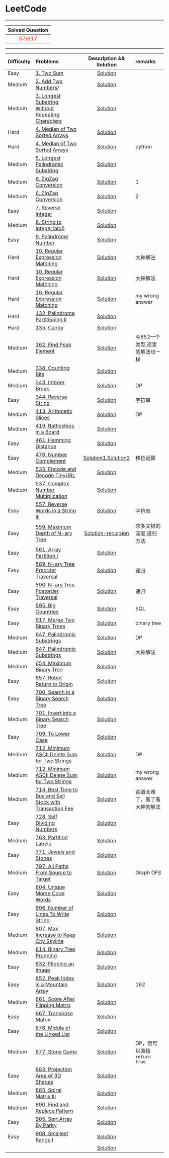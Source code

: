 LeetCode
====

****
|Solved Question|
|:-------------:|
|<font color=red>57/917</font>|
****

|Difficulty|Problems|Description && Solution|remarks|
|:---------|:---------|:-------------------:|:------|
|Easy|[1. Two Sum](https://leetcode.com/problems/two-sum/description/)|[Solution](https://github.com/wmjtxt/LeetCode/blob/master/CppSolution/001.%20Two%20Sum.cpp)||
|Medium|[2. Add Two Numbers](https://leetcode.com/problems/add-two-numbers/description)/|[Solution](https://github.com/wmjtxt/LeetCode/blob/master/CppSolution/002.%20Add%20Two%20Numbers.cpp)||
|Medium|[3. Longest Substring Without Repeating Characters](https://leetcode.com/problems/longest-substring-without-repeating-characters/description/)|[Solution](https://github.com/wmjtxt/LeetCode/blob/master/CppSolution/003.%20Longest%20Substring%20Without%20Repeating%20Characters.cpp)||
|Hard|[4. Median of Two Sorted Arrays](https://leetcode.com/problems/median-of-two-sorted-arrays/description/)|[Solution](https://github.com/wmjtxt/LeetCode/blob/master/CppSolution/004.%20Median%20of%20Two%20Sorted%20Arrays.cpp)||
|Hard|[4. Median of Two Sorted Arrays](https://leetcode.com/problems/median-of-two-sorted-arrays/description/)|[Solution](https://github.com/wmjtxt/LeetCode/blob/master/PythonSolution/004.%20Median%20of%20Two%20Sorted%20Arrays.py)|python|
|Medium|[5. Longest Palindramic Substring](https://leetcode.com/problems/longest-palindromic-substring/description/)|[Solution](https://github.com/wmjtxt/LeetCode/blob/master/CppSolution/005.%20Longest%20Palindromic%20Substring.cpp)||
|Medium|[6. ZigZag Conversion](https://leetcode.com/problems/zigzag-conversion/description/)|[Solution](https://github.com/wmjtxt/LeetCode/blob/master/CppSolution/006.%20ZigZag%20Conversion.cpp)|1|
|Medium|[6. ZigZag Conversion](https://leetcode.com/problems/zigzag-conversion/description/)|[Solution](https://github.com/wmjtxt/LeetCode/blob/master/CppSolution/006.%20ZigZag%20Conversion1.cpp)|2|
|Easy|[7. Reverse Integer](https://leetcode.com/problems/reverse-integer/description/)|[Solution](https://github.com/wmjtxt/LeetCode/blob/master/CppSolution/007.%20Reverse%20Integer.cpp)||
|Medium|[8. String to Integer(atoi)](https://leetcode.com/problems/string-to-integer-atoi/description/)|[Solution](https://github.com/wmjtxt/LeetCode/blob/master/CppSolution/008.%20String%20to%20Integer%20(atoi).cpp)||
|Easy|[9. Palindrome Number](https://leetcode.com/problems/palindrome-number/description/)|[Solution](https://github.com/wmjtxt/LeetCode/blob/master/CppSolution/009.%20Palindrome%20Number.cpp)||
|Hard|[10. Regular Expression Matching](https://leetcode.com/problems/regular-expression-matching/description/)|[Solution](https://github.com/wmjtxt/LeetCode/blob/master/CppSolution/010.%20Regular%20Expression%20Matching1.cpp)|大神解法|
|Hard|[10. Regular Expression Matching](https://leetcode.com/problems/regular-expression-matching/description/)|[Solution](https://github.com/wmjtxt/LeetCode/blob/master/CppSolution/010.%20Regular%20Expression%20Matching2.cpp)|大神解法|
|Hard|[10. Regular Expression Matching](https://leetcode.com/problems/regular-expression-matching/description/)|[Solution](https://github.com/wmjtxt/LeetCode/blob/master/CppSolution/010.%20Regular%20Expression%20Matching_wa.cpp)|my wrong answer|
|Hard|[132. Palindrome Partitioning II](https://leetcode.com/problems/palindrome-partitioning-ii/description/)|[Solution](https://github.com/wmjtxt/LeetCode/blob/master/CSolution/132%20Palindrome%20Partitioning%20II.cc)||
|Hard|[135. Candy](https://leetcode.com/problems/candy/description/)|[Solution](https://github.com/wmjtxt/LeetCode/blob/master/CSolution/135%20Candy.cc)||
|Medium|[162. Find Peak Element](https://leetcode.com/problems/find-peak-element/description/)|[Solution](https://github.com/wmjtxt/LeetCode/blob/master/CppSolution/162.%20Find%20Peak%20Element.cpp)|与852一个类型,这里的解法也一样|
|Medium|[338. Counting Bits](https://leetcode.com/problems/counting-bits/description/)|[Solution](https://github.com/wmjtxt/LeetCode/blob/master/CppSolution/338.%20Counting%20Bits.cpp)||
|Medium|[343. Integer Break](https://leetcode.com/problems/integer-break/description/)|[Solution](https://github.com/wmjtxt/LeetCode/blob/master/CppSolution/343.%20Integer%20Break.cpp)|DP|
|Easy|[344. Reverse String](https://leetcode.com/problems/reverse-string/description/)|[Solution](https://github.com/wmjtxt/LeetCode/blob/master/CppSolution/344.%20Reverse%20String.cpp)|字符串|
|Medium|[413. Arithmetic Slices](https://leetcode.com/problems/arithmetic-slices/description/)|[Solution](https://github.com/wmjtxt/LeetCode/blob/master/CppSolution/413.%20Arithmetic%20Slices.cpp)|DP|
|Medium|[419. Battleships in a Board](https://leetcode.com/problems/battleships-in-a-board/description/)|[Solution](https://github.com/wmjtxt/LeetCode/blob/master/CppSolution/419.%20Battleships%20in%20a%20Board.cpp)||
|Easy|[461. Hamming Distance](https://leetcode.com/problems/hamming-distance/description/)|[Solution](https://github.com/wmjtxt/LeetCode/blob/master/CppSolution/461.%20Hamming%20Distance.cpp)||
|Easy|[476. Number Complement](https://leetcode.com/problems/number-complement/description/)|[Solution1](https://github.com/wmjtxt/LeetCode/blob/master/CppSolution/476.%20Number%20Complement.cpp),[Solution2](https://github.com/wmjtxt/LeetCode/blob/master/CppSolution/476.%20Number%20Complement-notand.cpp)|移位运算|
|Medium|[535. Encode and Decode TinyURL](https://leetcode.com/problems/encode-and-decode-tinyurl/description/)|[Solution](https://github.com/wmjtxt/LeetCode/blob/master/CppSolution/535.%20Encode%20and%20Decode%20TinyURL.cpp)||
|Medium|[537. Complex Number Multiplication](https://leetcode.com/problems/complex-number-multiplication/description/)|[Solution](https://github.com/wmjtxt/LeetCode/blob/master/CppSolution/537.%20Complex%20Number%20Multiplication.cpp)||
|Easy|[557. Reverse Words in a String III](https://leetcode.com/problems/reverse-words-in-a-string-iii/description/)|[Solution](https://github.com/wmjtxt/LeetCode/blob/master/CppSolution/557.%20Reverse%20Words%20in%20a%20String%20III.cpp)|字符串|
|Easy|[559. Maximum Depth of N-ary Tree](https://leetcode.com/problems/maximum-depth-of-n-ary-tree/description/)|[Solution-recursion](https://github.com/wmjtxt/LeetCode/blob/master/CppSolution/559.%20Maximum%20Depth%20of%20N-ary%20Tree-recursion.cpp)|求多叉树的深度,递归方法|
|Easy|[561. Array Partition I](https://leetcode.com/problems/array-partition-i/description/)|[Solution](https://github.com/wmjtxt/LeetCode/blob/master/CppSolution/561.%20Array%20Partition%20I.cpp)||
|Easy|[589. N-ary Tree Preorder Traversal](https://leetcode.com/problems/n-ary-tree-preorder-traversal/description/)|[Solution](https://github.com/wmjtxt/LeetCode/blob/master/CppSolution/589.%20N-ary%20Tree%20Preorder%20Traversal.cpp)|递归|
|Easy|[590. N-ary Tree Postorder Traversal](https://leetcode.com/problems/n-ary-tree-postorder-traversal/description/)|[Solution](https://github.com/wmjtxt/LeetCode/blob/master/CppSolution/590.%20N-ary%20Tree%20Postorder%20Traversal.cpp)|递归|
|Easy|[595. Big Countries](https://leetcode.com/problems/big-countries/description/)|[Solution](https://github.com/wmjtxt/LeetCode/blob/master/SQL/595.%20Big%20Countries.sql)|SQL|
|Easy|[617. Merge Two Binary Trees](https://leetcode.com/problems/merge-two-binary-trees/description/)|[Solution](https://github.com/wmjtxt/LeetCode/blob/master/CppSolution/617.%20Merge%20Two%20Binary%20Trees.cpp)|binary tree|
|Medium|[647. Palindromic Substrings](https://leetcode.com/problems/palindromic-substrings/description/)|[Solution](https://github.com/wmjtxt/LeetCode/blob/master/CppSolution/647.%20Palindromic%20Substrings.cpp)|DP|
|Medium|[647. Palindromic Substrings](https://leetcode.com/problems/palindromic-substrings/description/)|[Solution](https://github.com/wmjtxt/LeetCode/blob/master/CppSolution/647.%20Palindromic%20Substrings%206LinesNoDP.cpp)|大神解法|
|Medium|[654. Maximum Binary Tree](https://leetcode.com/problems/maximum-binary-tree/description/)|[Solution](https://github.com/wmjtxt/LeetCode/blob/master/CppSolution/654.%20Maximum%20Binary%20Tree.cpp)||
|Easy|[657. Robot Return to Origin](https://leetcode.com/problems/robot-return-to-origin/description/)|[Solution](https://github.com/wmjtxt/LeetCode/blob/master/CppSolution/657.%20Robot%20Return%20to%20Origin.cpp)||
|Easy|[700. Search in a Binary Search Tree](https://leetcode.com/problems/search-in-a-binary-search-tree/description/)|[Solution](https://github.com/wmjtxt/LeetCode/blob/master/CppSolution/700.%20Search%20in%20a%20Binary%20Search%20Tree.cpp)||
|Medium|[701. Insert into a Binary Search Tree](https://leetcode.com/problems/insert-into-a-binary-search-tree/description/)|[Solution](https://github.com/wmjtxt/LeetCode/blob/master/CppSolution/701.%20Insert%20into%20a%20Binary%20Search%20Tree.cpp)||
|Easy|[709. To Lower Case](https://leetcode.com/problems/to-lower-case/description/)|[Solution](https://github.com/wmjtxt/LeetCode/blob/master/CppSolution/709.%20To%20Lower%20Case.cpp)||
|Medium|[712. Minimum ASCII Delete Sum for Two Strings](https://leetcode.com/problems/minimum-ascii-delete-sum-for-two-strings/description/)|[Solution](https://github.com/wmjtxt/LeetCode/blob/master/CppSolution/712.%20Minimum%20ASCII%20Delete%20Sum%20for%20Two%20Strings-dp.cpp)|DP|
|Medium|[712. Minimum ASCII Delete Sum for Two Strings](https://leetcode.com/problems/minimum-ascii-delete-sum-for-two-strings/description/)|[Solution](https://github.com/wmjtxt/LeetCode/blob/master/CppSolution/712.%20Minimum%20ASCII%20Delete%20Sum%20for%20Two%20Strings.cpp)|my wrong answer|
|Medium|[714. Best Time to Buy and Sell Stock with Transaction Fee](https://leetcode.com/problems/best-time-to-buy-and-sell-stock-with-transaction-fee/description/)|[Solution](https://github.com/wmjtxt/LeetCode/blob/master/CppSolution/714.%20Best%20Time%20to%20Buy%20and%20Sell%20Stock%20with%20Transaction%20Fee.cpp)|这道太难了，看了看大神的解法|
|Easy|[728. Self Dividing Numbers](https://leetcode.com/problems/self-dividing-numbers/description/)|[Solution](https://github.com/wmjtxt/LeetCode/blob/master/CppSolution/728.%20Self%20Dividing%20Numbers.cpp)||
|Medium|[763. Partition Labels](https://leetcode.com/problems/partition-labels/description/)|[Solution](https://github.com/wmjtxt/LeetCode/blob/master/CppSolution/763.%20Partition%20Labels.cpp)||
|Easy|[771. Jewels and Stones](https://leetcode.com/problems/jewels-and-stones/description/)|[Solution](https://github.com/wmjtxt/LeetCode/blob/master/CppSolution/771.%20Jewels%20and%20Stones.cpp)||
|Medium|[797. All Paths From Source to Target](https://leetcode.com/problems/all-paths-from-source-to-target/description/)|[Solution](https://github.com/wmjtxt/LeetCode/blob/master/CppSolution/797.%20All%20Paths%20From%20Source%20to%20Target.cpp)|Graph DFS|
|Easy|[804. Unique Morse Code Words](https://leetcode.com/problems/unique-morse-code-words/description/)|[Solution](https://github.com/wmjtxt/LeetCode/blob/master/CppSolution/804.%20Unique%20Morse%20Code%20Words.cpp)||
|Easy|[806. Number of Lines To Write String](https://leetcode.com/problems/number-of-lines-to-write-string/description/)|[Solution](https://github.com/wmjtxt/LeetCode/blob/master/CppSolution/806.%20Number%20of%20Lines%20To%20Write%20String.cpp)||
|Medium|[807. Max Increase to Keep City Skyline](https://leetcode.com/problems/max-increase-to-keep-city-skyline/)|[Solution](https://github.com/wmjtxt/LeetCode/blob/master/CppSolution/807.%20Max%20Increase%20to%20Keep%20City%20Skyline.cpp)||
|Medium|[814. Binary Tree Prunning](https://leetcode.com/problems/binary-tree-pruning/description/)|[Solution](https://github.com/wmjtxt/LeetCode/blob/master/CppSolution/814.%20Binary%20Tree%20Pruning.cpp)||
|Easy|[832. Flipping an Image](https://leetcode.com/problems/flipping-an-image/description/)|[Solution](https://github.com/wmjtxt/LeetCode/blob/master/CppSolution/832.%20Flipping%20an%20Image.cpp)||
|Easy|[852. Peak Index in a Mountain Array](https://leetcode.com/problems/peak-index-in-a-mountain-array/description/)|[Solution](https://github.com/wmjtxt/LeetCode/blob/master/CppSolution/852.%20Peak%20Index%20in%20a%20Mountain%20Array.cpp)|162|
|Medium|[861. Score After Flipping Matrix](https://leetcode.com/problems/score-after-flipping-matrix/description/)|[Solution](https://github.com/wmjtxt/LeetCode/blob/master/CppSolution/861.%20Score%20After%20Flipping%20Matrix.cpp)||
|Easy|[867. Transpose Matrix](https://leetcode.com/problems/transpose-matrix/description/)|[Solution](https://github.com/wmjtxt/LeetCode/blob/master/CppSolution/867.%20Transpose%20Matrix.cpp)||
|Easy|[876. Middle of the Linked List](https://leetcode.com/problems/middle-of-the-linked-list/description/)|[Solution](https://github.com/wmjtxt/LeetCode/blob/master/CppSolution/876.%20Middle%20of%20the%20Linked%20List.cpp)||
|Medium|[877. Stone Game](https://leetcode.com/problems/stone-game/description/)|[Solution](https://github.com/wmjtxt/LeetCode/blob/master/CppSolution/877.%20Stone%20Game.cpp)|DP，但可以直接`return true`|
|Easy|[883. Projection Area of 3D Shapes](https://leetcode.com/problems/projection-area-of-3d-shapes/description/)|[Solution](https://github.com/wmjtxt/LeetCode/blob/master/CppSolution/883.%20Projection%20Area%20of%203D%20Shapes.cpp)||
|Medium|[885. Spiral Matrix III](https://leetcode.com/problems/spiral-matrix-iii/description/)|[Solution](https://github.com/wmjtxt/LeetCode/blob/master/CppSolution/885.%20Spiral%20Matrix%20III.cpp)||
|Medium|[890. Find and Replace Pattern](https://leetcode.com/problems/find-and-replace-pattern/description/)|[Solution](https://github.com/wmjtxt/LeetCode/blob/master/CppSolution/890.%20Find%20and%20Replace%20Pattern.cpp)||
|Easy|[905. Sort Array By Parity](https://leetcode.com/problems/sort-array-by-parity/description/)|[Solution](https://github.com/wmjtxt/LeetCode/blob/master/CppSolution/905.%20Sort%20Array%20By%20Parity.cpp)||
|Easy|[908. Smallest Range I](https://leetcode.com/problems/smallest-range-i/description/)|[Solution](https://github.com/wmjtxt/LeetCode/blob/master/CppSolution/908.%20Smallest%20Range%20I.cpp)||
||[]()|[Solution]()||
